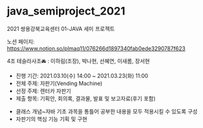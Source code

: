 # java_semiproject_2021
2021 쌍용강북교육센터 01-JAVA 세미 프로젝트

노션 페이지: https://www.notion.so/plmaq11/076266d1897340fab0ede3290787f623


4조 테슬라사조🚘 : 이하림(조장), 박나현, 선혜연, 이새롬, 장서현 

* 진행 기간: 2021.03.10(수) 14:00 ~ 2021.03.23(화) 11:00
* 전체 주제: 자판기(Vending Machine)
* 선정 주제: 렌터카 자판기
* 제출 항목: 기획안, 회의록, 결과물, 발표 및 보고자료(후기 포함)

- 클래스 개념~자바 기초 과목을 통틀어 공부한 내용을 모두 적용시킬 수 있도록 구성
- 자판기의 핵심 기능 기획 및 구현

